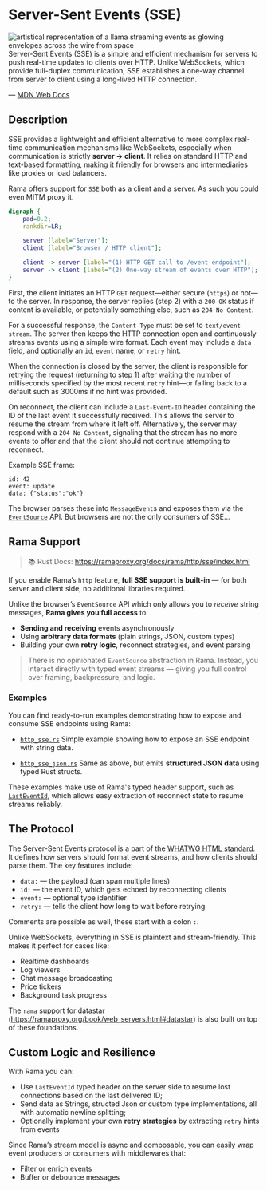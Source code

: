 # Server-Sent Events (SSE)

<div class="book-article-intro">
    <img src="../img/llama_sse.jpg" alt="artistical representation of a llama streaming events as glowing envelopes across the wire from space">
    <div>
        Server-Sent Events (SSE) is a simple and efficient mechanism for servers to push real-time updates to clients over HTTP. Unlike WebSockets, which provide full-duplex communication, SSE establishes a one-way channel from server to client using a long-lived HTTP connection.
        <p>— <a href="https://developer.mozilla.org/en-US/docs/Web/API/Server-sent_events">MDN Web Docs</a></p>
    </div>
</div>

## Description

SSE provides a lightweight and efficient alternative to more complex real-time
communication mechanisms like WebSockets, especially when communication is
strictly **server → client**. It relies on standard HTTP and text-based formatting,
making it friendly for browsers and intermediaries like proxies or load balancers.

Rama offers support for `SSE` both as a client and a server.
As such you could even MITM proxy it.

<div class="book-article-image-center">

```dot process
digraph {
    pad=0.2;
    rankdir=LR;

    server [label="Server"];
    client [label="Browser / HTTP client"];

    client -> server [label="(1) HTTP GET call to /event-endpoint"];
    server -> client [label="(2) One-way stream of events over HTTP"];
}
```

</div>

First, the client initiates an HTTP `GET` request—either secure (`https`) or not—to the server.
In response, the server replies (step 2) with a `200 OK` status if content is available,
or potentially something else, such as `204 No Content`.

For a successful response, the `Content-Type` must be set to `text/event-stream`.
The server then keeps the HTTP connection open and continuously streams events
using a simple wire format. Each event may include a `data` field, and optionally an `id`, `event` name, or `retry` hint.

When the connection is closed by the server, the client is responsible for retrying
the request (returning to step 1) after waiting the number of milliseconds specified by
the most recent `retry` hint—or falling back to a default such as 3000ms if no hint was provided.

On reconnect, the client can include a `Last-Event-ID` header containing the ID of the last
event it successfully received. This allows the server to resume the stream from where it left off.
Alternatively, the server may respond with a `204 No Content`,
signaling that the stream has no more events to offer and that the client should not continue attempting to reconnect.

Example SSE frame:

```
id: 42
event: update
data: {"status":"ok"}
```

The browser parses these into `MessageEvent`s and exposes them via the [`EventSource`](https://developer.mozilla.org/en-US/docs/Web/API/EventSource) API. But browsers are not the only consumers of SSE...

## Rama Support

> 📚 Rust Docs: <https://ramaproxy.org/docs/rama/http/sse/index.html>

If you enable Rama’s `http` feature, **full SSE support is built-in** — for both server and client side, no additional libraries required.

Unlike the browser’s `EventSource` API which only allows you to *receive* string messages, **Rama gives you full access** to:

- **Sending and receiving** events asynchronously
- Using **arbitrary data formats** (plain strings, JSON, custom types)
- Building your own **retry logic**, reconnect strategies, and event parsing

> There is no opinionated `EventSource` abstraction in Rama. Instead, you interact directly with typed event streams — giving you full control over framing, backpressure, and logic.

### Examples

You can find ready-to-run examples demonstrating how to expose and consume SSE endpoints using Rama:

- [`http_sse.rs`](https://github.com/plabayo/rama/blob/main/examples/http_sse.rs)
  Simple example showing how to expose an SSE endpoint with string data.

- [`http_sse_json.rs`](https://github.com/plabayo/rama/blob/main/examples/http_sse_json.rs)
  Same as above, but emits **structured JSON data** using typed Rust structs.

These examples make use of Rama's typed header support, such as [`LastEventId`](https://github.com/plabayo/rama/blob/main/rama-http-headers/src/common/last_event_id.rs), which allows easy extraction of reconnect state to resume streams reliably.

## The Protocol

The Server-Sent Events protocol is a part of the [WHATWG HTML standard](https://html.spec.whatwg.org/multipage/server-sent-events.html). It defines how servers should format event streams, and how clients should parse them. The key features include:

- `data:` — the payload (can span multiple lines)
- `id:` — the event ID, which gets echoed by reconnecting clients
- `event:` — optional type identifier
- `retry:` — tells the client how long to wait before retrying

Comments are possible as well, these start with a colon `:`.

Unlike WebSockets, everything in SSE is plaintext and stream-friendly. This makes it perfect for cases like:

- Realtime dashboards
- Log viewers
- Chat message broadcasting
- Price tickers
- Background task progress

The `rama` support for datastar (<https://ramaproxy.org/book/web_servers.html#datastar>)
is also built on top of these foundations.

## Custom Logic and Resilience

With Rama you can:

- Use `LastEventId` typed header on the server side to resume lost connections based on the last delivered ID;
- Send data as Strings, structed Json or custom type implementations, all with automatic newline splitting;
- Optionally implement your own **retry strategies** by extracting `retry` hints from events

Since Rama’s stream model is async and composable, you can easily wrap event producers or consumers with middlewares that:
- Filter or enrich events
- Buffer or debounce messages
